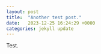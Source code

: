 ```yaml
---
layout: post
title:  "Another test post."
date:   2023-12-25 16:24:29 +0000
categories: jekyll update
---
```

Test.